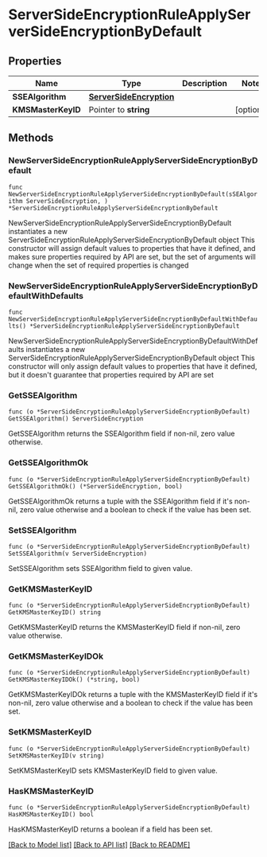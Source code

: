 # ServerSideEncryptionRuleApplyServerSideEncryptionByDefault

## Properties

Name | Type | Description | Notes
------------ | ------------- | ------------- | -------------
**SSEAlgorithm** | [**ServerSideEncryption**](ServerSideEncryption.md) |  | 
**KMSMasterKeyID** | Pointer to **string** |  | [optional] 

## Methods

### NewServerSideEncryptionRuleApplyServerSideEncryptionByDefault

`func NewServerSideEncryptionRuleApplyServerSideEncryptionByDefault(sSEAlgorithm ServerSideEncryption, ) *ServerSideEncryptionRuleApplyServerSideEncryptionByDefault`

NewServerSideEncryptionRuleApplyServerSideEncryptionByDefault instantiates a new ServerSideEncryptionRuleApplyServerSideEncryptionByDefault object
This constructor will assign default values to properties that have it defined,
and makes sure properties required by API are set, but the set of arguments
will change when the set of required properties is changed

### NewServerSideEncryptionRuleApplyServerSideEncryptionByDefaultWithDefaults

`func NewServerSideEncryptionRuleApplyServerSideEncryptionByDefaultWithDefaults() *ServerSideEncryptionRuleApplyServerSideEncryptionByDefault`

NewServerSideEncryptionRuleApplyServerSideEncryptionByDefaultWithDefaults instantiates a new ServerSideEncryptionRuleApplyServerSideEncryptionByDefault object
This constructor will only assign default values to properties that have it defined,
but it doesn't guarantee that properties required by API are set

### GetSSEAlgorithm

`func (o *ServerSideEncryptionRuleApplyServerSideEncryptionByDefault) GetSSEAlgorithm() ServerSideEncryption`

GetSSEAlgorithm returns the SSEAlgorithm field if non-nil, zero value otherwise.

### GetSSEAlgorithmOk

`func (o *ServerSideEncryptionRuleApplyServerSideEncryptionByDefault) GetSSEAlgorithmOk() (*ServerSideEncryption, bool)`

GetSSEAlgorithmOk returns a tuple with the SSEAlgorithm field if it's non-nil, zero value otherwise
and a boolean to check if the value has been set.

### SetSSEAlgorithm

`func (o *ServerSideEncryptionRuleApplyServerSideEncryptionByDefault) SetSSEAlgorithm(v ServerSideEncryption)`

SetSSEAlgorithm sets SSEAlgorithm field to given value.


### GetKMSMasterKeyID

`func (o *ServerSideEncryptionRuleApplyServerSideEncryptionByDefault) GetKMSMasterKeyID() string`

GetKMSMasterKeyID returns the KMSMasterKeyID field if non-nil, zero value otherwise.

### GetKMSMasterKeyIDOk

`func (o *ServerSideEncryptionRuleApplyServerSideEncryptionByDefault) GetKMSMasterKeyIDOk() (*string, bool)`

GetKMSMasterKeyIDOk returns a tuple with the KMSMasterKeyID field if it's non-nil, zero value otherwise
and a boolean to check if the value has been set.

### SetKMSMasterKeyID

`func (o *ServerSideEncryptionRuleApplyServerSideEncryptionByDefault) SetKMSMasterKeyID(v string)`

SetKMSMasterKeyID sets KMSMasterKeyID field to given value.

### HasKMSMasterKeyID

`func (o *ServerSideEncryptionRuleApplyServerSideEncryptionByDefault) HasKMSMasterKeyID() bool`

HasKMSMasterKeyID returns a boolean if a field has been set.


[[Back to Model list]](../README.md#documentation-for-models) [[Back to API list]](../README.md#documentation-for-api-endpoints) [[Back to README]](../README.md)


